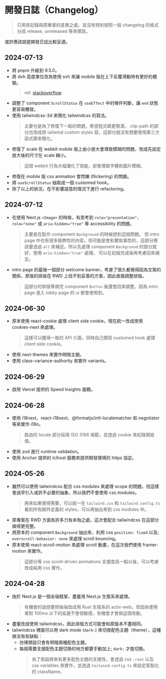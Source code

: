 # 開發日誌（Changelog）

> 只用來記錄與原專案的差異之處。並沒有特別按照一般 changelog 的格式分成 release, unreleased 等來撰寫。

或許應該說是開發日誌比較妥適。

## 2024-07-13

- 將 pnpm 升級到 9.5.0。
- 將 dvh 高度單位改為使用 svh 來讓 mobile 版在上下反覆滑動時有更好的體驗。
  > ref: [stackoverflow](https://stackoverflow.com/questions/37112218/css3-100vh-not-constant-in-mobile-browser?page=2&tab=scoredesc)
- 調整了 component `ScrollStatus` 在 `useEffect` 中的條件判斷，讓 `end` 狀態更容易觸發。
- 使用 tailwindcss-3d 來簡化 tailwindcss 的寫法。
  > 主要也是為了修復下一點的問題，希望程式碼更簡潔。
  > clip-path 的部分也改成用 tailwind custom styles 寫，這部分就沒有想要使用第三方函式庫來簡化。
- 修復了 scale 在 webkit mobile 版上由小放大會導致模糊的問題，改成先設定放大後的尺寸在 scale 縮小。
  > 這個 webkit 行為大幅優化了效能，卻會導致字體和圖片模糊。
- 修復在 mobile 版 css animation 會閃爍 (flickering) 的問題。
- 將 `useScrollStatus` 抽取成一個 customed hook。
- 除了以上的狀況，在不影響語意的情況下進行 refactoring。

## 2024-07-12

- 在使用 Next.js `<Image>` 的時候，有思考到 `role="presentation"`、`role="none"` 或 `aria-hidden="true"` 等 accessibility 的問題。
  > 主要是在製作 component `Background` 的時候想到這個問題。
  > 但 intro page 中也有很多裝飾性的內容，但可能是會影響故事性的，這部分應該要透過 `alt` 來補足。所以先處理 component `Background` 的部分就好，使用 `aria-hidden="true"` 處理。
  > 可以在初版完成後再考慮回來補足。
- intro page 的最後一個部分 welcome banner，考慮了很久都覺得因為文案的關係，原版的排版在 RWD 上找不到妥善的方案，因此直接調整排版。
  > 這部分的排版等做完 component `Button` 後還會回來調整，因為 intro page 進入 lobby page 的 ui 都會使用到。

## 2024-06-30

- 原本使用 react-cookie 處理 client side cookie，現在統一改成使用 cookies-next 來處理。
  > 這樣可以獲得一致的 API 介面，同時自己撰寫 customed hook 處理 client side cookie。
- 使用 next-themes 來實作明暗主題。
- 使用 class-variance-authority 來實作 variants。

## 2024-06-29

- 啟用 Vercel 提供的 Speed Insights 服務。

## 2024-06-28

- 使用 i18next、react-i18next、@formatjs/intl-localematcher 和 negotiator 等來實作 i18n。
  > 路由的 locale 部分採用 ISO 3166 規範，並透過 cookie 來紀錄預設值。
- 使用 zod 進行 runtime validation。
- 使用 Anchor 提供的 lclhost 服務來提供開發環境的 https 協定。

## 2024-05-26

- 雖然可以使用 tailwindcss 配合 css modules 來處理 scope 的問題，但這樣會過早引入或許不必要的抽象，所以我們不會使用 css modules。
  > 將來如果覺得需要，可以統一在 `tailwind.css` 和 `tailwind.config.ts` 看到所有額外定義的 styles，可以再抽出來到 css modules 中。
- 原專案在 RWD 方面有許多力有未殆之處，這次會配合 tailwindcss 在這部分做得更完整。
- 將原本的 component `Background` 抽出來，利用 css `position: fixed` 以及; `overscroll-behavior: none` 來處理 scroll bouncing。
- 原本使用 react-scroll-motion 來處理 scroll 動畫，在這次我們使用 framer-motion 來實作。
  > 這部分等 css scroll-driven animations 支援度高一點以後，可以考慮改成純用 css 實作。

## 2024-04-28

- 由於 Next.js 是一個全端框架，盡量用 Next.js 生態系來處理。
  > 有機會的話想要把後端改成用 Rust 生態系的 actix-web。但因為使用者對 100ms 以下的延遲不會很敏感，有機會才會做這個改動。
- 盡量改成使用 tailwindcss，因此排版方式可能會和原版本不盡相同。
- tailwindcss 裡面可以用 dark mode (`dark:`) 來切換配色主題（theme），這種做法有些缺點：
  - 彷彿預設只會有明暗兩種配色主題。
  - 每個需要支援配色主題切換的地方都要手動加上; `dark:` 才能切換。
    > 為了假設將來有更多配色主題的支援性，會透過 css `:root` 以及 css variables 來實作，並透過 `tailwind.config.ts` 來設定客製化的 className。

